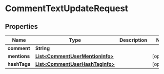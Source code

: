 

# CommentTextUpdateRequest


## Properties

| Name | Type | Description | Notes |
|------------ | ------------- | ------------- | -------------|
|**comment** | **String** |  |  |
|**mentions** | [**List&lt;CommentUserMentionInfo&gt;**](CommentUserMentionInfo.md) |  |  [optional] |
|**hashTags** | [**List&lt;CommentUserHashTagInfo&gt;**](CommentUserHashTagInfo.md) |  |  [optional] |



